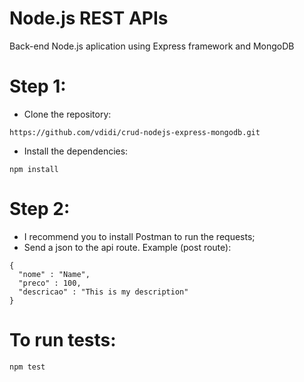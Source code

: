 Node.js REST APIs
===

Back-end Node.js aplication using Express framework and MongoDB

Step 1:
==

* Clone the repository:

```
https://github.com/vdidi/crud-nodejs-express-mongodb.git
```
* Install the dependencies:

```
npm install
```

Step 2:
==

* I recommend you to install Postman to run the requests;
* Send a json to the api route. Example (post route):

```
{
  "nome" : "Name",
  "preco" : 100,
  "descricao" : "This is my description"
}
```
To run tests:
==

```
npm test

```
